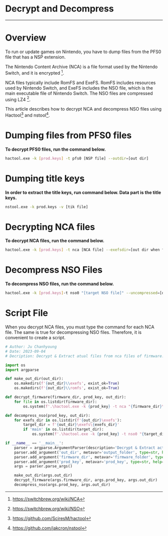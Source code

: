 # Decrypt and Decompress

---

# Overview

To run or update games on Nintendo, you have to dump files from the PFS0 file that has a NSP extension.

The Nintendo Content Archive (NCA) is a file format used by the Nintendo Switch, and it is encrypted [^1].

NCA files typically include RomFS and ExeFS. RomFS includes resources used by Nintendo Switch, and ExeFS includes the NSO file, which is the main executable file of Nintendo Switch. The NSO files are compressed using LZ4 [^2].

This article describes how to decrypt NCA and decompress NSO files using Hactool[^3] and nstool[^4].

# Dumping files from PFS0 files

**To decrypt PFS0 files, run the command below.**

```bash
hactool.exe -k [prod.keys] -t pfs0 [NSP file] --outdir=[out dir]
```

# Dumping title keys

**In order to extract the title keys, run command below. Data part is the title keys.**

```bash
nstool.exe -k prod.keys -v [tik file]
```

# Decrypting NCA files

**To decrypt NCA files, run the command below.**

```bash
hactool.exe -k [prod.keys] -t nca [NCA file] --exefsdir=[out dir when file is ExeFS] --romfsdir=[out dir when file is RomFS] {--titlekey=[title key]}
```

# Decompress NSO Files

**To decompress NSO files, run the command below.**

```bash
hactool.exe -k [prod.keys]-t nso0 "[target NSO file]" --uncompressed=[decompressed NSO file]
```

# Script File

When you decrypt NCA files, you must type the command for each NCA file. The same is true for decompressing NSO files. Therefore, it is convenient to create a script.

```python
# Author: Ju Chanhyoung
# Date: 2023-09-04
# Decription: Decrypt & Extract atual files from nca files of firmware.

import os
import argparse

def make_out_dir(out_dir):
    os.makedirs(f'{out_dir}\\exefs', exist_ok=True)
    os.makedirs(f'{out_dir}\\romfs', exist_ok=True)

def decrypt_firmware(firmware_dir, prod_key, out_dir):
    for file in os.listdir(firmware_dir):
        os.system(f'.\hactool.exe -k {prod_key} -t nca "{firmware_dir}\{file}" --exefsdir={out_dir}\exefs\{file} --romfsdir={out_dir}\\romfs\{file}')

def decompress_nso(prod_key, out_dir):
    for exefs_dir in os.listdir(f'{out_dir}\exefs'): 
        target_dir = f'{out_dir}\exefs\{exefs_dir}'
        if 'main' in os.listdir(target_dir):
            os.system(f'.\hactool.exe -k {prod_key} -t nso0 "{target_dir}\main" --uncompressed={target_dir}\main_decompressed')

if __name__ == '__main__':
    parser = argparse.ArgumentParser(description='Decrypt & Extract actual files from nca files of firmware.')
    parser.add_argument('out_dir', metavar='output_folder', type=str, help='location to save out files.')
    parser.add_argument('firmware_dir', metavar='firmware_folder', type=str, help='location of nca files')
    parser.add_argument('prod_key', metavar='prod_key', type=str, help='location of prod.keys')
    args = parser.parse_args()

    make_out_dir(args.out_dir)
    decrypt_firmware(args.firmware_dir, args.prod_key, args.out_dir)
    decompress_nso(args.prod_key, args.out_dir)
```

[^1]: https://switchbrew.org/wiki/NCA
[^2]: https://switchbrew.org/wiki/NSO
[^3]: https://github.com/SciresM/hactool
[^4]: https://github.com/jakcron/nstool